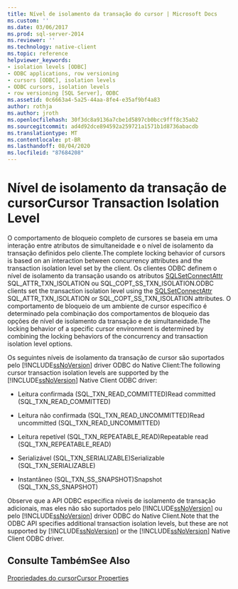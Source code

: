 ```yaml
---
title: Nível de isolamento da transação do cursor | Microsoft Docs
ms.custom: ''
ms.date: 03/06/2017
ms.prod: sql-server-2014
ms.reviewer: ''
ms.technology: native-client
ms.topic: reference
helpviewer_keywords:
- isolation levels [ODBC]
- ODBC applications, row versioning
- cursors [ODBC], isolation levels
- ODBC cursors, isolation levels
- row versioning [SQL Server], ODBC
ms.assetid: 0c6663a4-5a25-44aa-8fe4-e35af9bf4a83
author: rothja
ms.author: jroth
ms.openlocfilehash: 30f3dc8a9136a7cbe1d5897cb0bcc9fff8c35ab2
ms.sourcegitcommit: ad4d92dce894592a259721a1571b1d8736abacdb
ms.translationtype: MT
ms.contentlocale: pt-BR
ms.lasthandoff: 08/04/2020
ms.locfileid: "87684208"
---
```

# <a name="cursor-transaction-isolation-level"></a><span data-ttu-id="eee63-102">Nível de isolamento da transação de cursor</span><span class="sxs-lookup"><span data-stu-id="eee63-102">Cursor Transaction Isolation Level</span></span>
  <span data-ttu-id="eee63-103">O comportamento de bloqueio completo de cursores se baseia em uma interação entre atributos de simultaneidade e o nível de isolamento da transação definidos pelo cliente.</span><span class="sxs-lookup"><span data-stu-id="eee63-103">The complete locking behavior of cursors is based on an interaction between concurrency attributes and the transaction isolation level set by the client.</span></span> <span data-ttu-id="eee63-104">Os clientes ODBC definem o nível de isolamento da transação usando os atributos [SQLSetConnectAttr](../../native-client-odbc-api/sqlsetconnectattr.md) SQL_ATTR_TXN_ISOLATION ou SQL_COPT_SS_TXN_ISOLATION.</span><span class="sxs-lookup"><span data-stu-id="eee63-104">ODBC clients set the transaction isolation level using the [SQLSetConnectAttr](../../native-client-odbc-api/sqlsetconnectattr.md) SQL_ATTR_TXN_ISOLATION or SQL_COPT_SS_TXN_ISOLATION attributes.</span></span> <span data-ttu-id="eee63-105">O comportamento de bloqueio de um ambiente de cursor específico é determinado pela combinação dos comportamentos de bloqueio das opções de nível de isolamento da transação e de simultaneidade.</span><span class="sxs-lookup"><span data-stu-id="eee63-105">The locking behavior of a specific cursor environment is determined by combining the locking behaviors of the concurrency and transaction isolation level options.</span></span>  
  
 <span data-ttu-id="eee63-106">Os seguintes níveis de isolamento da transação de cursor são suportados pelo [!INCLUDE[ssNoVersion](../../../includes/ssnoversion-md.md)] driver ODBC do Native Client:</span><span class="sxs-lookup"><span data-stu-id="eee63-106">The following cursor transaction isolation levels are supported by the [!INCLUDE[ssNoVersion](../../../includes/ssnoversion-md.md)] Native Client ODBC driver:</span></span>  
  
-   <span data-ttu-id="eee63-107">Leitura confirmada (SQL_TXN_READ_COMMITTED)</span><span class="sxs-lookup"><span data-stu-id="eee63-107">Read committed (SQL_TXN_READ_COMMITTED)</span></span>  
  
-   <span data-ttu-id="eee63-108">Leitura não confirmada (SQL_TXN_READ_UNCOMMITTED)</span><span class="sxs-lookup"><span data-stu-id="eee63-108">Read uncommitted (SQL_TXN_READ_UNCOMMITTED)</span></span>  
  
-   <span data-ttu-id="eee63-109">Leitura repetível (SQL_TXN_REPEATABLE_READ)</span><span class="sxs-lookup"><span data-stu-id="eee63-109">Repeatable read (SQL_TXN_REPEATABLE_READ)</span></span>  
  
-   <span data-ttu-id="eee63-110">Serializável (SQL_TXN_SERIALIZABLE)</span><span class="sxs-lookup"><span data-stu-id="eee63-110">Serializable (SQL_TXN_SERIALIZABLE)</span></span>  
  
-   <span data-ttu-id="eee63-111">Instantâneo (SQL_TXN_SS_SNAPSHOT)</span><span class="sxs-lookup"><span data-stu-id="eee63-111">Snapshot (SQL_TXN_SS_SNAPSHOT)</span></span>  
  
 <span data-ttu-id="eee63-112">Observe que a API ODBC especifica níveis de isolamento de transação adicionais, mas eles não são suportados pelo [!INCLUDE[ssNoVersion](../../../includes/ssnoversion-md.md)] ou pelo [!INCLUDE[ssNoVersion](../../../includes/ssnoversion-md.md)] driver ODBC do Native Client.</span><span class="sxs-lookup"><span data-stu-id="eee63-112">Note that the ODBC API specifies additional transaction isolation levels, but these are not supported by [!INCLUDE[ssNoVersion](../../../includes/ssnoversion-md.md)] or the [!INCLUDE[ssNoVersion](../../../includes/ssnoversion-md.md)] Native Client ODBC driver.</span></span>  
  
## <a name="see-also"></a><span data-ttu-id="eee63-113">Consulte Também</span><span class="sxs-lookup"><span data-stu-id="eee63-113">See Also</span></span>  
 [<span data-ttu-id="eee63-114">Propriedades do cursor</span><span class="sxs-lookup"><span data-stu-id="eee63-114">Cursor Properties</span></span>](cursor-properties.md)  
  
  
